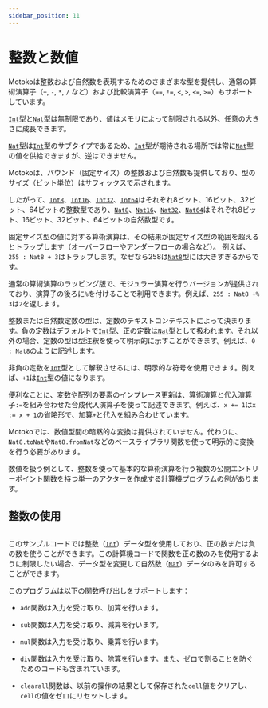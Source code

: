 ```yaml
---
sidebar_position: 11
---
```


# 整数と数値

Motokoは整数および自然数を表現するためのさまざまな型を提供し、通常の算術演算子（`+`, `-`, `*`, `/` など）および比較演算子（`==`, `!=`, `<`, `>`, `<=`, `>=`）もサポートしています。

[`Int`](../base/Int.md)型と[`Nat`](../base/Nat.md)型は無制限であり、値はメモリによって制限される以外、任意の大きさに成長できます。

[`Nat`](../base/Nat.md)型は[`Int`](../base/Int.md)型のサブタイプであるため、[`Int`](../base/Int.md)型が期待される場所では常に[`Nat`](../base/Nat.md)型の値を供給できますが、逆はできません。

Motokoは、バウンド（固定サイズ）の整数および自然数も提供しており、型のサイズ（ビット単位）はサフィックスで示されます。

したがって、[`Int8`](../base/Int8.md)、[`Int16`](../base/Int16.md)、[`Int32`](../base/Int32.md)、[`Int64`](../base/Int64.md)はそれぞれ8ビット、16ビット、32ビット、64ビットの整数型であり、[`Nat8`](../base/Nat8.md)、[`Nat16`](../base/Nat16.md)、[`Nat32`](../base/Nat32.md)、[`Nat64`](../base/Nat64.md)はそれぞれ8ビット、16ビット、32ビット、64ビットの自然数型です。

固定サイズ型の値に対する算術演算は、その結果が固定サイズ型の範囲を超えるとトラップします（オーバーフローやアンダーフローの場合など）。
例えば、`255 : Nat8 + 3`はトラップします。なぜなら258は[`Nat8`](../base/Nat8.md)型には大きすぎるからです。

通常の算術演算のラッピング版で、モジュラー演算を行うバージョンが提供されており、演算子の後ろに`%`を付けることで利用できます。例えば、`255 : Nat8 +% 3`は`2`を返します。

整数または自然数定数の型は、定数のテキストコンテキストによって決まります。負の定数はデフォルトで[`Int`](../base/Int.md)型、正の定数は[`Nat`](../base/Nat.md)型として扱われます。それ以外の場合、定数の型は型注釈を使って明示的に示すことができます。例えば、`0 : Nat8`のように記述します。

非負の定数を[`Int`](../base/Int.md)型として解釈させるには、明示的な符号を使用できます。例えば、`+1`は[`Int`](../base/Int.md)型の値になります。

便利なことに、変数や配列の要素のインプレース更新は、算術演算と代入演算子`:=`を組み合わせた合成代入演算子を使って記述できます。例えば、`x += 1`は`x := x + 1`の省略形で、加算`+`と代入を組み合わせています。

Motokoでは、数値型間の暗黙的な変換は提供されていません。代わりに、`Nat8.toNat`や`Nat8.fromNat`などのベースライブラリ関数を使って明示的に変換を行う必要があります。

数値を扱う例として、整数を使って基本的な算術演算を行う複数の公開エントリーポイント関数を持つ単一のアクターを作成する計算機プログラムの例があります。

## 整数の使用

```motoko file=../examples/Calc.mo
```

このサンプルコードでは整数（[`Int`](../base/Int.md)）データ型を使用しており、正の数または負の数を使うことができます。この計算機コードで関数を正の数のみを使用するように制限したい場合、データ型を変更して自然数（[`Nat`](../base/Nat.md)）データのみを許可することができます。

このプログラムは以下の関数呼び出しをサポートします：

-   `add`関数は入力を受け取り、加算を行います。

-   `sub`関数は入力を受け取り、減算を行います。

-   `mul`関数は入力を受け取り、乗算を行います。

-   `div`関数は入力を受け取り、除算を行います。また、ゼロで割ることを防ぐためのコードも含まれています。

-   `clearall`関数は、以前の操作の結果として保存された`cell`値をクリアし、`cell`の値をゼロにリセットします。
